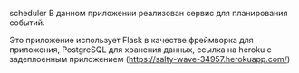 scheduler
В данном приложении реализован сервис для планирования событий.

Это приложение использует Flask в качестве фреймворка для приложения, PostgreSQL для хранения данных, 
ссылка на heroku с задеплоенным приложением (https://salty-wave-34957.herokuapp.com/)

